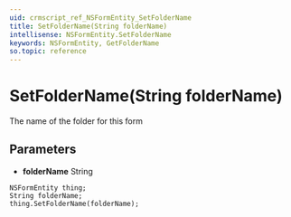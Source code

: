 ```yaml
---
uid: crmscript_ref_NSFormEntity_SetFolderName
title: SetFolderName(String folderName)
intellisense: NSFormEntity.SetFolderName
keywords: NSFormEntity, GetFolderName
so.topic: reference
---
```


# SetFolderName(String folderName)

The name of the folder for this form

## Parameters

* **folderName** String

```crmscript
NSFormEntity thing;
String folderName;
thing.SetFolderName(folderName);
```

